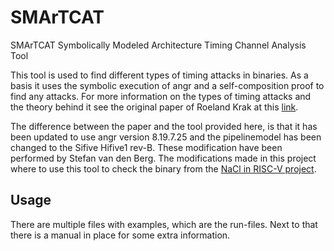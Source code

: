 # SMArTCAT
SMArTCAT Symbolically Modeled Architecture Timing Channel Analysis Tool

This tool is used to find different types of timing attacks in binaries. As a basis it uses the symbolic execution of angr and a self-composition proof to find any attacks. For more information on the types of timing attacks and the theory behind it see the original paper of Roeland Krak at this [link](https://essay.utwente.nl/72321/1/Krak_MA_EEMCS.pdf).

The difference between the paper and the tool provided here, is that it has been updated to use angr version 8.19.7.25 and the pipelinemodel has been changed to the Sifive Hifive1 rev-B. These modification have been performed by Stefan van den Berg. The modifications made in this project where to use this tool to check the binary from the [NaCl in RISC-V project](https://github.com/stefanberg96/NaCl-RISC-V).

## Usage
There are multiple files with examples, which are the run-files. Next to that there is a manual in place for some extra information.

